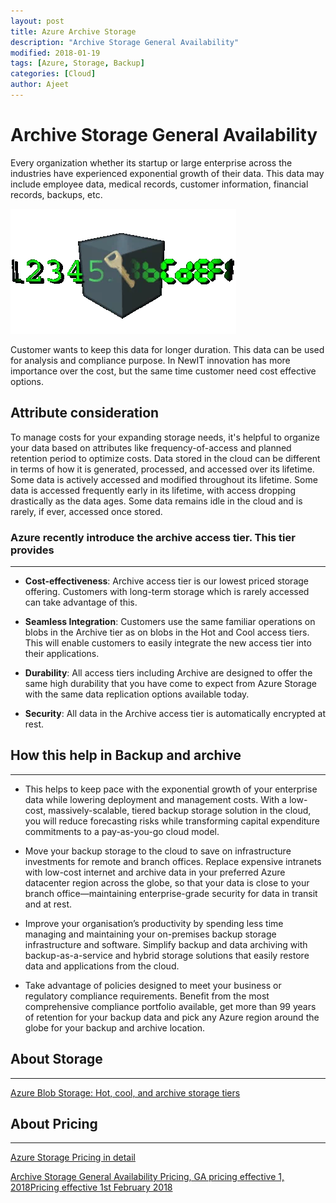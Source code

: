 ```yaml
---
layout: post
title: Azure Archive Storage
description: "Archive Storage General Availability"
modified: 2018-01-19
tags: [Azure, Storage, Backup]
categories: [Cloud]
author: Ajeet
---
```

# Archive Storage General Availability


Every organization whether its startup or large enterprise across the industries have experienced exponential growth of their data. This data may include employee data, medical records, customer information, financial records, backups, etc.
<!--more-->


![Data Growth ](/images/others/data.webp)


Customer wants to keep this data for longer duration. This data can be used for analysis and compliance purpose. In NewIT innovation has more importance over the cost, but the same time customer need cost effective options.

## **Attribute consideration**

To manage costs for your expanding storage needs, it's helpful to organize your data based on attributes like frequency-of-access and planned retention period to optimize costs. Data stored in the cloud can be different in terms of how it is generated, processed, and accessed over its lifetime. Some data is actively accessed and modified throughout its lifetime. Some data is accessed frequently early in its lifetime, with access dropping drastically as the data ages. Some data remains idle in the cloud and is rarely, if ever, accessed once stored.

### Azure recently introduce the archive access tier. This tier provides
----

*   **Cost-effectiveness**: Archive access tier is our lowest priced storage offering. Customers with long-term storage which is rarely accessed can take advantage of this. 



*   **Seamless Integration**: Customers use the same familiar operations on blobs in the Archive tier as on blobs in the Hot and Cool access tiers. This will enable customers to easily integrate the new access tier into their applications.



*   **Durability**: All access tiers including Archive are designed to offer the same high durability that you have come to expect from Azure Storage with the same data replication options available today.



*   **Security**: All data in the Archive access tier is automatically encrypted at rest.


## How this help in Backup and archive
----
*   This helps to keep pace with the exponential growth of your enterprise data while lowering deployment and management costs. With a low-cost, massively-scalable, tiered backup storage solution in the cloud, you will reduce forecasting risks while transforming capital expenditure commitments to a pay-as-you-go cloud model.

*   Move your backup storage to the cloud to save on infrastructure investments for remote and branch offices. Replace expensive intranets with low-cost internet and archive data in your preferred Azure datacenter region across the globe, so that your data is close to your branch office—maintaining enterprise-grade security for data in transit and at rest.

* Improve your organisation’s productivity by spending less time managing and maintaining your on-premises backup storage infrastructure and software. Simplify backup and data archiving with backup-as-a-service and hybrid storage solutions that easily restore data and applications from the cloud.

* Take advantage of policies designed to meet your business or regulatory compliance requirements. Benefit from the most comprehensive compliance portfolio available, get more than 99 years of retention for your backup data and pick any Azure region around the globe for your backup and archive location.


## About Storage
---

[Azure Blob Storage: Hot, cool, and archive storage tiers](https://docs.microsoft.com/en-us/azure/storage/blobs/storage-blob-storage-tiers)


## About Pricing
---
[Azure Storage Pricing in detail](
https://azure.microsoft.com/en-in/pricing/details/storage/)

  [Archive Storage General Availability Pricing, GA pricing effective 1, 2018Pricing effective 1st February 2018](https://azure.microsoft.com/en-in/pricing/details/storage/blobs/archive-ga/)